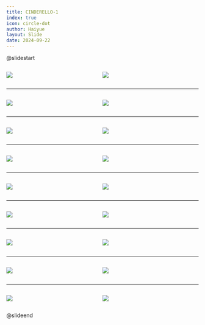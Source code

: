```yaml
---
title: CINDERELLO-1
index: true
icon: circle-dot
author: Haiyue
layout: Slide
date: 2024-09-22
---
```

 
@slidestart

<div style="display:flex">
<div style="flex:1">

![](https://raw.githubusercontent.com/yclord/reading/refs/heads/master/english/Level-L/CINDERELLO-1/001.webp)
</div>
<div style="flex:1">

![](https://raw.githubusercontent.com/yclord/reading/refs/heads/master/english/Level-L/CINDERELLO-1/002.webp)
</div>
</div>

---

<div style="display:flex">
<div style="flex:1">

![](https://raw.githubusercontent.com/yclord/reading/refs/heads/master/english/Level-L/CINDERELLO-1/003.webp)
</div>
<div style="flex:1">

![](https://raw.githubusercontent.com/yclord/reading/refs/heads/master/english/Level-L/CINDERELLO-1/004.webp)
</div>
</div>

---

<div style="display:flex">
<div style="flex:1">

![](https://raw.githubusercontent.com/yclord/reading/refs/heads/master/english/Level-L/CINDERELLO-1/005.webp)
</div>
<div style="flex:1">

![](https://raw.githubusercontent.com/yclord/reading/refs/heads/master/english/Level-L/CINDERELLO-1/006.webp)
</div>
</div>

---

<div style="display:flex">
<div style="flex:1">

![](https://raw.githubusercontent.com/yclord/reading/refs/heads/master/english/Level-L/CINDERELLO-1/007.webp)
</div>
<div style="flex:1">

![](https://raw.githubusercontent.com/yclord/reading/refs/heads/master/english/Level-L/CINDERELLO-1/008.webp)
</div>
</div>

---

<div style="display:flex">
<div style="flex:1">

![](https://raw.githubusercontent.com/yclord/reading/refs/heads/master/english/Level-L/CINDERELLO-1/009.webp)
</div>
<div style="flex:1">

![](https://raw.githubusercontent.com/yclord/reading/refs/heads/master/english/Level-L/CINDERELLO-1/010.webp)
</div>
</div>

---

<div style="display:flex">
<div style="flex:1">

![](https://raw.githubusercontent.com/yclord/reading/refs/heads/master/english/Level-L/CINDERELLO-1/011.webp)
</div>
<div style="flex:1">

![](https://raw.githubusercontent.com/yclord/reading/refs/heads/master/english/Level-L/CINDERELLO-1/012.webp)
</div>
</div>

---

<div style="display:flex">
<div style="flex:1">

![](https://raw.githubusercontent.com/yclord/reading/refs/heads/master/english/Level-L/CINDERELLO-1/013.webp)
</div>
<div style="flex:1">

![](https://raw.githubusercontent.com/yclord/reading/refs/heads/master/english/Level-L/CINDERELLO-1/014.webp)
</div>
</div>

---

<div style="display:flex">
<div style="flex:1">

![](https://raw.githubusercontent.com/yclord/reading/refs/heads/master/english/Level-L/CINDERELLO-1/015.webp)
</div>
<div style="flex:1">

![](https://raw.githubusercontent.com/yclord/reading/refs/heads/master/english/Level-L/CINDERELLO-1/016.webp)
</div>
</div>

---

<div style="display:flex">
<div style="flex:1">

![](https://raw.githubusercontent.com/yclord/reading/refs/heads/master/english/Level-L/CINDERELLO-1/017.webp)
</div>
<div style="flex:1">

![](https://raw.githubusercontent.com/yclord/reading/refs/heads/master/english/Level-L/CINDERELLO-1/018.webp)
</div>
</div>

@slideend